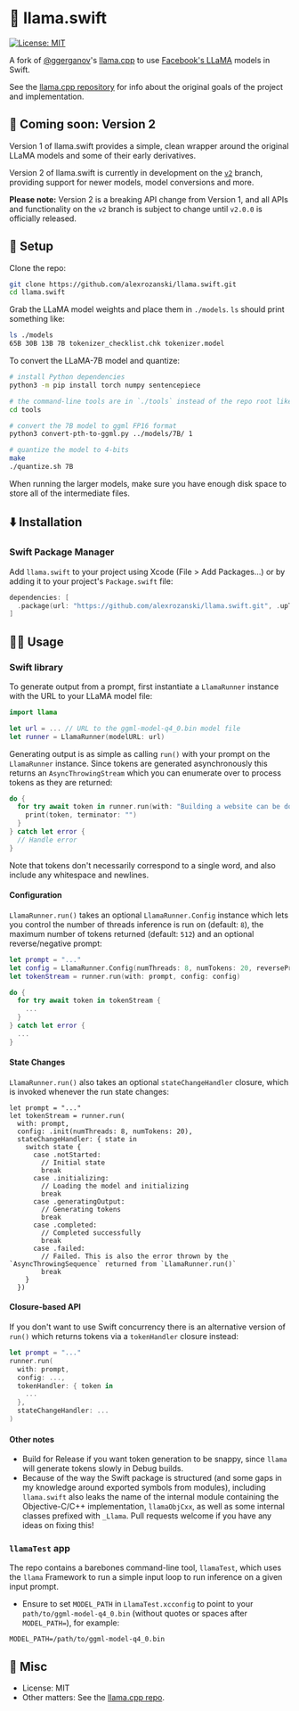 # 🦙 llama.swift

[![License: MIT](https://img.shields.io/badge/license-MIT-blue.svg)](https://opensource.org/licenses/MIT)

A fork of [@ggerganov](https://github.com/ggerganov)'s [llama.cpp](https://github.com/ggerganov/llama.cpp) to use [Facebook's LLaMA](https://github.com/facebookresearch/llama) models in Swift.

See the [llama.cpp repository](https://github.com/ggerganov/llama.cpp/) for info about the original goals of the project and implementation.

## 👀 Coming soon: Version 2

Version 1 of llama.swift provides a simple, clean wrapper around the original LLaMA models and some of their early derivatives.

Version 2 of llama.swift is currently in development on the [`v2`](https://github.com/alexrozanski/llama.swift/tree/v2) branch, providing support for newer models, model conversions and more.

**Please note:** Version 2 is a breaking API change from Version 1, and all APIs and functionality on the `v2` branch is subject to change until `v2.0.0` is officially released.

## 🔨 Setup

Clone the repo:

```bash
git clone https://github.com/alexrozanski/llama.swift.git
cd llama.swift
```

Grab the LLaMA model weights and place them in `./models`. `ls` should print something like:

```bash
ls ./models
65B 30B 13B 7B tokenizer_checklist.chk tokenizer.model
```

To convert the LLaMA-7B model and quantize:

```bash
# install Python dependencies
python3 -m pip install torch numpy sentencepiece

# the command-line tools are in `./tools` instead of the repo root like in llama.cpp
cd tools

# convert the 7B model to ggml FP16 format
python3 convert-pth-to-ggml.py ../models/7B/ 1

# quantize the model to 4-bits
make
./quantize.sh 7B
```

When running the larger models, make sure you have enough disk space to store all of the intermediate files.

## ⬇️ Installation

### Swift Package Manager

Add `llama.swift` to your project using Xcode (File > Add Packages...) or by adding it to your project's `Package.swift` file:

```swift
dependencies: [
  .package(url: "https://github.com/alexrozanski/llama.swift.git", .upToNextMajor(from: "1.0.0"))
]
```

## 👩‍💻 Usage

### Swift library

To generate output from a prompt, first instantiate a `LlamaRunner` instance with the URL to your LLaMA model file:

```swift
import llama

let url = ... // URL to the ggml-model-q4_0.bin model file
let runner = LlamaRunner(modelURL: url)
```

Generating output is as simple as calling `run()` with your prompt on the `LlamaRunner` instance. Since tokens are generated asynchronously this returns an `AsyncThrowingStream` which you can enumerate over to process tokens as they are returned:

```swift
do {
  for try await token in runner.run(with: "Building a website can be done in 10 simple steps:") {
    print(token, terminator: "")
  }
} catch let error {
  // Handle error
}
```

Note that tokens don't necessarily correspond to a single word, and also include any whitespace and newlines.

#### Configuration

`LlamaRunner.run()` takes an optional `LlamaRunner.Config` instance which lets you control the number of threads inference is run on (default: `8`), the maximum number of tokens returned (default: `512`) and an optional reverse/negative prompt:

```swift
let prompt = "..."
let config = LlamaRunner.Config(numThreads: 8, numTokens: 20, reversePrompt: "...")
let tokenStream = runner.run(with: prompt, config: config)

do {
  for try await token in tokenStream {
    ...
  }
} catch let error {
  ...
}
```

#### State Changes

`LlamaRunner.run()` also takes an optional `stateChangeHandler` closure, which is invoked whenever the run state changes:

```
let prompt = "..."
let tokenStream = runner.run(
  with: prompt,
  config: .init(numThreads: 8, numTokens: 20),
  stateChangeHandler: { state in
    switch state {
      case .notStarted:
        // Initial state
        break
      case .initializing:
        // Loading the model and initializing
        break
      case .generatingOutput:
        // Generating tokens
        break
      case .completed:
        // Completed successfully
        break
      case .failed:
        // Failed. This is also the error thrown by the `AsyncThrowingSequence` returned from `LlamaRunner.run()`
        break
    }
  })
```

#### Closure-based API

If you don't want to use Swift concurrency there is an alternative version of `run()` which returns tokens via a `tokenHandler` closure instead:

```swift
let prompt = "..."
runner.run(
  with: prompt,
  config: ...,
  tokenHandler: { token in
    ...
  },
  stateChangeHandler: ...
)
```

#### Other notes

- Build for Release if you want token generation to be snappy, since `llama` will generate tokens slowly in Debug builds.
- Because of the way the Swift package is structured (and some gaps in my knowledge around exported symbols from modules), including `llama.swift` also leaks the name of the internal module containing the Objective-C/C++ implementation, `llamaObjCxx`, as well as some internal classes prefixed with `_Llama`. Pull requests welcome if you have any ideas on fixing this!


### `llamaTest` app

The repo contains a barebones command-line tool, `llamaTest`, which uses the `llama` Framework to run a simple input loop to run inference on a given input prompt.

- Ensure to set `MODEL_PATH` in `LlamaTest.xcconfig` to point to your `path/to/ggml-model-q4_0.bin` (without quotes or spaces after `MODEL_PATH=`), for example:

```
MODEL_PATH=/path/to/ggml-model-q4_0.bin
```

## 📃 Misc

- License: MIT
- Other matters: See the [llama.cpp repo](https://github.com/ggerganov/llama.cpp/).
